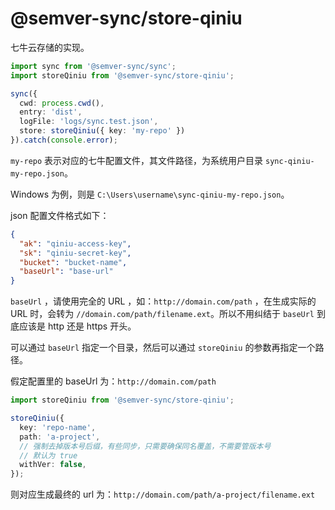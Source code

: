 # @semver-sync/store-qiniu

七牛云存储的实现。

```ts
import sync from '@semver-sync/sync';
import storeQiniu from '@semver-sync/store-qiniu';

sync({
  cwd: process.cwd(),
  entry: 'dist',
  logFile: 'logs/sync.test.json',
  store: storeQiniu({ key: 'my-repo' })
}).catch(console.error);
```

`my-repo` 表示对应的七牛配置文件，其文件路径，为系统用户目录
`sync-qiniu-my-repo.json`。

Windows 为例，则是 `C:\Users\username\sync-qiniu-my-repo.json`。

json 配置文件格式如下：

```json
{
  "ak": "qiniu-access-key",
  "sk": "qiniu-secret-key",
  "bucket": "bucket-name",
  "baseUrl": "base-url"
}
```

`baseUrl` ，请使用完全的 URL ，如：`http://domain.com/path` ，在生成实际的 URL 时，会转为
`//domain.com/path/filename.ext`。所以不用纠结于 `baseUrl` 到底应该是 http 还是
https 开头。

可以通过 `baseUrl` 指定一个目录，然后可以通过 `storeQiniu` 的参数再指定一个路径。

假定配置里的 baseUrl 为：`http://domain.com/path`

```ts
import storeQiniu from '@semver-sync/store-qiniu';

storeQiniu({
  key: 'repo-name',
  path: 'a-project',
  // 强制去掉版本号后缀，有些同步，只需要确保同名覆盖，不需要管版本号
  // 默认为 true
  withVer: false,
});
```

则对应生成最终的 url 为：`http://domain.com/path/a-project/filename.ext`

